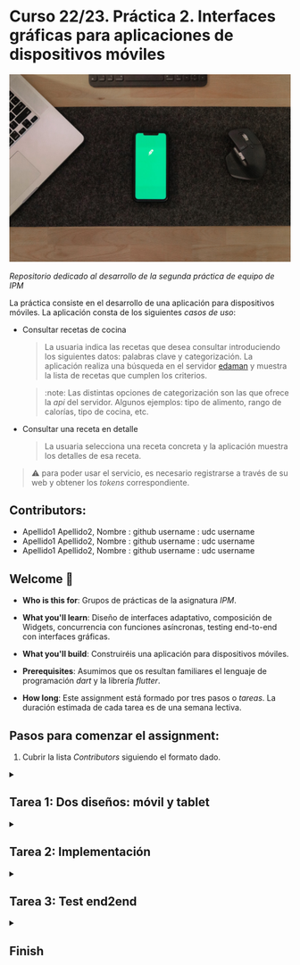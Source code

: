 # Curso 22/23. Práctica 2. Interfaces gráficas para aplicaciones de dispositivos móviles

![Image of the assigment](pexels-andrew-neel-6633920.jpg)

_Repositorio dedicado al desarrollo de la segunda práctica de equipo
de IPM_

La práctica consiste en el desarrollo de una aplicación para
dispositivos móviles. La aplicación consta de los siguientes _casos de
uso_:

  - Consultar recetas de cocina
 
    > La usuaria indica las recetas que desea consultar introduciendo
    > los siguientes datos: palabras clave y categorización. La
    > aplicación realiza una búsqueda en el servidor
    > [edaman](https://www.edamam.com/) y muestra la lista de recetas
    > que cumplen los criterios.
   
    > :note: Las distintas opciones de categorización son las que
    > ofrece la _api_ del servidor. Algunos ejemplos: tipo de
    > alimento, rango de calorías, tipo de cocina, etc.
   
  - Consultar una receta en detalle
 
    > La usuaria selecciona una receta concreta y la aplicación
    > muestra los detalles de esa receta.


> :warning: para poder usar el servicio, es necesario registrarse a
> través de su web y obtener los _tokens_ correspondiente.


## Contributors:

- Apellido1 Apellido2, Nombre : github username : udc username
- Apellido1 Apellido2, Nombre : github username : udc username
- Apellido1 Apellido2, Nombre : github username : udc username


## Welcome :wave:

- **Who is this for**: Grupos de prácticas de la asignatura _IPM_.

- **What you'll learn**: Diseño de interfaces adaptativo, composición
  de Widgets, concurrencia con funciones asíncronas, testing
  end-to-end con interfaces gráficas.

- **What you'll build**: Construiréis una aplicación para dispositivos
  móviles.

- **Prerequisites**: Asumimos que os resultan familiares el lenguaje de
  programación _dart_ y la librería _flutter_.

- **How long**: Este assignment está formado por tres pasos o
  _tareas_. La duración estimada de cada tarea es de una semana
  lectiva.


## Pasos para comenzar el assignment:

1. Cubrir la lista _Contributors_ siguiendo el formato dado.


<details id=1>
<summary><h2>Tarea 1: Dos diseños: móvil y tablet</h2></summary>

### :wrench: Esta tarea tiene las siguientes partes:

  1. Realizar el diseño de la interfaz para los casos de uso indicado.
  
	  - El diseño tiene que incluir diseños adaptados tanto para
        móviles como para tablets.
	  
	    * Al adaptar el diseño a los distintos dispositivos, al menos
          resultarán dos diseños distintos: móvil y tablet.
		  
	    * Cada diseño debe adaptarse realmente al dispositivo. No es
          suficiente, por ejemplo, que la versión de tablet sea una
          versión ampliada de la de móvil.

      - El diseño tiene que incluir los elementos necesarios para la
        gestión de errores, proporcionar la retroalimentación
        necesaria a la usuaria durante las operaciones de E/S, ...
	  
	  - Las pautas para documentar el diseño son las mismas que las
	    pautas de la primera fase de la práctica individual.
		
	  - La documentación del diseño se incorpora al fichero
        `diseño_iu.pdf` de este repositorio.



### :books: Objetivos de aprendizaje:

  - Diseño adaptativo.
  
</details>


<details id=2>
<summary><h2>Tarea 2: Implementación</h2></summary>

### :wrench: Esta tarea tiene las siguientes partes:

  1. Implementar la aplicación siguiendo el diseño de la interfaz
     creado anteriormente.
	 
	   - El lenguaje de programación es dart
	   
	   - La librería gráfica es flutter.

     > :warning: No olvidéis en las operaciones de E/S de informar a la
	 > usuaria de todo lo necesario y gestionar los posibles errores.

	 > :warning: Actualmente flutter soporta múltiples plataformas:
	 > linux, web, android, ios, etc. Dado que el resultado de la
	 > práctica es una aplicación móvil, tenéis que cercioraros de que
	 > la aplicación funciona como se espera en android o/y ios. La
	 > defensa de la práctica también se realizará ejecutando la
	 > aplicación en alguna de dichas plataformas.

	 > :warning: Los cambios en la implementación deben ir acompañados
	 > del cambio correspondiente en el diseño sw y también podría ser
	 > necesario un cambio en el diseño de la interfaz gráfica de
	 > usuaria (_IGU_). En ambos casos, los commits correspondientes
	 > debe incluir las modificaciones de dichos diseños.

	 > **Note** Tanto para el desarrollo como para la presentación de
	 > la aplicación podéis usar un emulador y/o un dispositivo
	 > real. En caso de usar un dispositivo real, os resultará muy
	 > útil una aplicación como
	 > [scrcpy](https://github.com/Genymobile/scrcpy)

	 > **Note** En este repositorio se incluye un fichero
	 > `edaman.dart`. El fichero contiene el código para una
	 > aplicación _CLI_ que realiza consultas al servidor
	 > _edaman_. Podéis usar el código como consideréis conveniente
	 > para el desarrollo de la práctica.


### :books: Objetivos de aprendizaje:

  - Composición de widgets.
  
  - Patrones de manejo de estado no-MVC.
  
</details>



<details id=3>
<summary><h2>Tarea 3: Test end2end</h2></summary>

### :wrench: Esta tarea tiene las siguientes partes:

  1. Implementar los tests _end to end_ para los distintos casos de la
     aplicación.

     - Los tests también deben cubrir los errores de E/S.

### :books: Objetivos de aprendizaje:

  - Tests end to end con interfaces gráficas.

</details>


<details id=X>
<summary><h2>Finish</h2></summary>

_Congratulations friend, you've completed this assignment!_

Una vez terminada la práctica no olvidéis revisar el contenido del
repositorio en Github y comprobar su correcto funcionamiento antes de
realizar la defensa.

</details>


